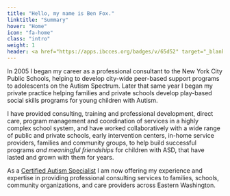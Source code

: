 ```yaml
---
title: "Hello, my name is Ben Fox."
linktitle: "Summary"
hover: "Home"
icon: "fa-home"
class: "intro"
weight: 1
header: <a href="https://apps.ibcces.org/badges/v/65d52" target="_blank"><img width="100" style="float: right" src="/summary/cas.png" alt"Certified Autism Specialist"></a>
---
```

In 2005 I began my career as a professional consultant to the New York City Public Schools, helping to develop city-wide peer-based support programs to adolescents on the Autism Spectrum. Later that same year I began my private practice helping families and private schools develop play-based social skills programs for young children with Autism.

I have provided consulting, training and professional development, direct care, program management and coordination of services in a highly complex school system, and have worked collaboratively with a wide range of public and private schools, early intervention centers, in-home service providers, families and community groups, to help build successful programs <i>and meaningful friendships</i> for children with ASD, that have lasted and grown with them for years.

As a [Certified Autism Specialist](https://apps.ibcces.org/badges/v/65d52) I am now offering my experience and expertise in providing professional consulting services to families, schools, community organizations, and care providers across Eastern Washington.
